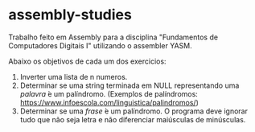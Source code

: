 # assembly-studies
Trabalho feito em Assembly para a disciplina "Fundamentos de Computadores Digitais I" utilizando o assembler YASM.

Abaixo os objetivos de cada um dos exercicios:
1. Inverter uma lista de n numeros.
2. Determinar se uma string terminada em NULL representando
uma *palavra*  ́e um palíndromo. (Exemplos de palíndromos: https://www.infoescola.com/linguistica/palindromos/)
3. Determinar se uma *frase*  ́e um palíndromo. O programa deve ignorar tudo que não seja letra e não diferenciar maiúsculas de minúsculas. 